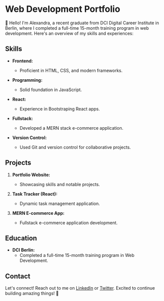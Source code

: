 # Web Development Portfolio

👋 Hello! I'm Alexandra, a recent graduate from DCI Digital Career Institute in Berlin, where I completed 
a full-time 15-month training program in web development. Here's an overview of my skills and experiences:

## Skills

- **Frontend:**
  - Proficient in HTML, CSS, and modern frameworks.

- **Programming:**
  - Solid foundation in JavaScript.

- **React:**
  - Experience in Bootstraping React apps.

- **Fullstack:**
  - Developed a MERN stack e-commerce application.

- **Version Control:**
  - Used Git and version control for collaborative projects.

## Projects

1. **Portfolio Website:**
   - Showcasing skills and notable projects.

2. **Task Tracker (React):**
   - Dynamic task management application.

3. **MERN E-commerce App:**
   - Fullstack e-commerce application development.

## Education

- **DCI Berlin:**
  - Completed a full-time 15-month training program in Web Development.

## Contact

Let's connect! Reach out to me on [LinkedIn](your_linkedin_profile) or [Twitter](your_twitter_profile). Excited to continue building amazing things! 🚀
